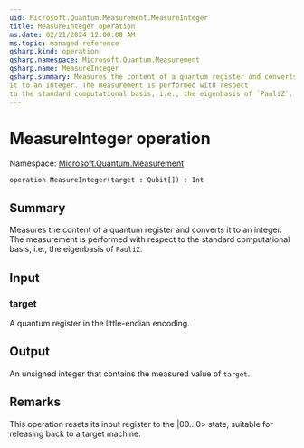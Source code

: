 ```yaml
---
uid: Microsoft.Quantum.Measurement.MeasureInteger
title: MeasureInteger operation
ms.date: 02/21/2024 12:00:00 AM
ms.topic: managed-reference
qsharp.kind: operation
qsharp.namespace: Microsoft.Quantum.Measurement
qsharp.name: MeasureInteger
qsharp.summary: Measures the content of a quantum register and converts
it to an integer. The measurement is performed with respect
to the standard computational basis, i.e., the eigenbasis of `PauliZ`.
---
```


# MeasureInteger operation

Namespace: [Microsoft.Quantum.Measurement](xref:Microsoft.Quantum.Measurement)

```qsharp
operation MeasureInteger(target : Qubit[]) : Int
```

## Summary
Measures the content of a quantum register and converts
it to an integer. The measurement is performed with respect
to the standard computational basis, i.e., the eigenbasis of `PauliZ`.

## Input
### target
A quantum register in the little-endian encoding.

## Output
An unsigned integer that contains the measured value of `target`.

## Remarks
This operation resets its input register to the |00...0> state,
suitable for releasing back to a target machine.
